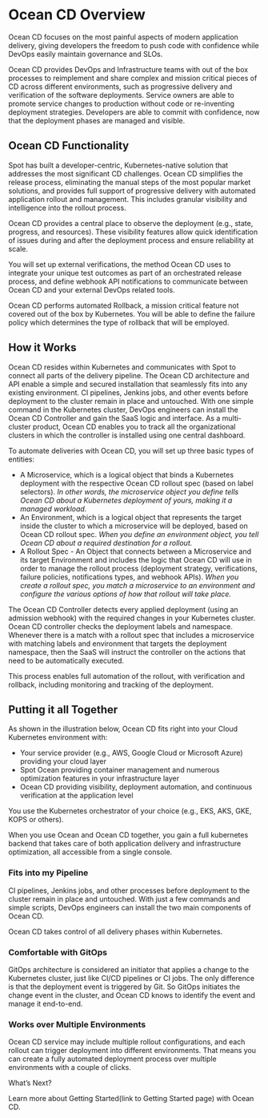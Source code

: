 <meta name="robots" content="noindex">

# Ocean CD Overview

Ocean CD focuses on the most painful aspects of modern application delivery, giving developers the freedom to push code with confidence while DevOps easily maintain governance and SLOs.

Ocean CD provides DevOps and Infrastructure teams with out of the box processes to reimplement and share complex and mission critical pieces of CD across different environments, such as progressive delivery and verification of the software deployments. Service owners are able to promote service changes to production without code or re-inventing deployment strategies. Developers are able to commit with confidence, now that the deployment phases are managed and visible.

## Ocean CD Functionality

Spot has built a developer-centric, Kubernetes-native solution that addresses the most significant CD challenges. Ocean CD simplifies the release process, eliminating the manual steps of the most popular market solutions, and provides full support of progressive delivery with automated application rollout and management. This includes granular visibility and intelligence into the rollout process.

Ocean CD provides a central place to observe the deployment (e.g., state, progress, and resources). These visibility features allow quick identification of issues during and after the deployment process and ensure reliability at scale.

You will set up external verifications, the method Ocean CD uses to integrate your unique test outcomes as part of an orchestrated release process, and define webhook API notifications to communicate between Ocean CD and your external DevOps related tools.

Ocean CD performs automated Rollback, a mission critical feature not covered out of the box by Kubernetes. You will be able to define the failure policy which determines the type of rollback that will be employed.

## How it Works

Ocean CD resides within Kubernetes and communicates with Spot to connect all parts of the delivery pipeline. The Ocean CD architecture and API enable a simple and secured installation that seamlessly fits into any existing environment. CI pipelines, Jenkins jobs, and other events before deployment to the cluster remain in place and untouched. With one simple command in the Kubernetes cluster, DevOps engineers can install the Ocean CD Controller and gain the SaaS logic and interface. As a multi-cluster product, Ocean CD enables you to track all the organizational clusters in which the controller is installed using one central dashboard.



To automate deliveries with Ocean CD, you will set up three basic types of entities:
- A Microservice, which is a logical object that binds a Kubernetes deployment with the respective Ocean CD rollout spec (based on label selectors). *In other words, the microservice object you define tells Ocean CD about a Kubernetes deployment of yours, making it a managed workload.*
- An Environment, which is a logical object that represents the target inside the cluster to which a microservice will be deployed, based on Ocean CD rollout spec. *When you define an environment object, you tell Ocean CD about a required destination for a rollout.*
- A Rollout Spec - An Object that connects between a Microservice and its target Environment and includes the logic that Ocean CD will use in order to manage the rollout process (deployment strategy, verifications, failure policies, notifications types, and webhook APIs). *When you create a rollout spec, you match a microservice to an environment and configure the various options of how that rollout will take place.*

The Ocean CD Controller detects every applied deployment (using an admission webhook) with the required changes in your Kubernetes cluster. Ocean CD controller checks the deployment labels and namespace.  
Whenever there is a match with a rollout spec that includes a microservice with matching labels and environment that targets the deployment namespace, then the SaaS will instruct the controller on the actions that need to be automatically executed.

This process enables full automation of the rollout, with verification and rollback, including monitoring and tracking of the deployment.

## Putting it all Together

As shown in the illustration below, Ocean CD fits right into your Cloud Kubernetes environment with:
- Your service provider (e.g., AWS, Google Cloud or Microsoft Azure) providing your cloud layer
- Spot Ocean providing container management and numerous optimization features in your infrastructure layer
- Ocean CD providing visibility, deployment automation, and continuous verification at the application level

You use the Kubernetes orchestrator of your choice (e.g., EKS, AKS, GKE, KOPS or others).



When you use Ocean and Ocean CD together, you gain a full kubernetes backend that takes care of both application delivery and infrastructure optimization, all accessible from a single console.

### Fits into my Pipeline

CI pipelines, Jenkins jobs, and other processes before deployment to the cluster remain in place and untouched. With just a few commands and simple scripts, DevOps engineers can install the two main components of Ocean CD.

Ocean CD takes control of all delivery phases within Kubernetes.

### Comfortable with GitOps

GitOps architecture is considered an initiator that applies a change to the Kubernetes cluster, just like CI/CD pipelines or CI jobs. The only difference is that the deployment event is triggered by Git. So GitOps initiates the change event in the cluster, and Ocean CD knows to identify the event and manage it end-to-end.

### Works over Multiple Environments
Ocean CD service may include multiple rollout configurations, and each rollout can trigger deployment into different environments. That means you can create a fully automated deployment process over multiple environments with a couple of clicks.

What’s Next?

Learn more about Getting Started(link to Getting Started page) with Ocean CD.
